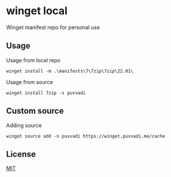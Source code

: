 # winget local

Winget manifest repo for personal use

## Usage

Usage from local repo

```pwsh
winget install -m .\manifests\7\7zip\7zip\22.01\
```

Usage from source

```pwsh
winget install 7zip -s puvvadi
```

## Custom source

Adding source

```pwsh
winget source add -n puvvadi https://winget.puvvadi.me/cache
```

## License

[MIT](LICENSE)
